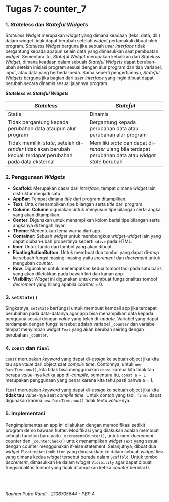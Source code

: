 # Tugas 7: counter_7

### 1. _Stateless_ dan _Stateful Widgets_
_*Stateless Widget*_ merupakan _widget_ yang dimana keadaan (teks, data, dll.) dalam widget tidak dapat berubah setelah _widget_ pertamakali dibuat oleh program. _*Stateless Widget*_ berguna jika sebuah _user interface_ tidak bergantung kepada apapun selain data yang dimasukkan saat pembuatan _widget_. Sementara itu, _Stateful Widget_ merupakan kebalikan dari _Stateless Widget_, dimana keadaan dalam sebuah _Stateful Widgets_ dapat berubah-ubah setelah inisiasi program sesuai dengan alur program dan tiap variabel, input, atau data yang berbeda-beda. Sama seperti pengertiannya, _Stateful Widgets_ berguna jika bagian dari _user interface_ yang ingin dibuat dapat berubah secara dinamis sesuai jalannya program.

**_Stateless_ vs _Stateful Widgets_**

|  _Stateless_  |   _Stateful_  |
| ------------- | ------------- |
| Statis  | Dinamis  |
| Tidak bergantung kepada perubahan data ataupun alur program  | Bergantung kepada perubahan data atau perubahan alur program  |
| Tidak memiliki _state_, setelah di-_render_ tidak akan berubah kecuali terdapat perubahan pada data eksternal  | Memiliki _state_ dan dapat di-_render_ ulang bila terdapat perubahan data atau _widget state_ berubah |

### 2. Penggunaan _Widgets_
- **Scaffold**: Merupakan dasar dari _interface_, tempat dimana _widget_ lain distruktur menjadi satu.
- **AppBar**: Tempat dimana _title_ dari program ditampilkan.
- **Text**: Untuk menampilkan tipe bilangan serta _title_ dari program.
- **Column**: **Column** digunakan untuk menyusun tipe bilangan serta angka yang akan ditampilkan.
- **Center**: Digunakan untuk menampilkan kolom berisi tipe bilangan serta angkanya di tengah layar.
- **Theme**: Menentukan tema warna dari app.
- **Container**: Sebuah _widget_ untuk membungkus _widget_-_widget_ lain yang dapat diubah-ubah propertinya seperti `<div>` pada HTML.
- **Icon**: Untuk tanda dari tombol yang akan dibuat.
- **FloatingActionButton**: Untuk membuat dua tombol yang dapat di-_map_ ke sebuah fungsi masing-masing yaitu _increment_ dan _decrement_ untuk mengubah _counter_.
- **Row**: Digunakan untuk menempatkan kedua tombol tadi pada satu baris yang akan diletakkan pada bawah kiri dan kanan app.
- **Visibility**: _Widget_ ini digunakan untuk membuat fungsionalitas tombol _decrement_ yang hilang apabila _counter_ = 0.

### 3. `setState()`
Singkatnya, `setState` berfungsi untuk membuat kembali app jika terdapat perubahan pada data-datanya agar app bisa menampilkan data kepada pengguna sesuai dengan _value_ yang telah di-_update_. Variabel yang dapat terdampak dengan fungsi tersebut adalah variabel `_counter` dan variabel tempat menyimpan _widget_ `Text` yang akan berubah seiring dengan perubahan `_counter`.

### 4. `const` dan `final`
`const` merupakan _keyword_ yang dapat di-_assign_ ke sebuah object jika kita tau apa _value_ dari object saat _compile time_. Contohnya, untuk `new DateTime.now()`, kita tidak bisa menggunakan `const` karena kita tidak tau berapa _value_-nya ketika app di-_compile_, sementara itu, `const a = 1` merupakan penggunaan yang benar karena kita tahu pasti bahwa a = 1.

`final` merupakan _keyword_ yang dapat di-_assign_ ke sebuah object jika kita **tidak tau** _value_-nya saat _compile time_. Untuk contoh yang tadi, `final` dapat digunakan karena `new DateTime.now()` tidak tentu _value_-nya.

### 5. Implementasi
Pengimplementasian app ini dilakukan dengan memodifikasi sedikit program demo bawaan flutter. Modifikasi yang dilakukan adalah membuat sebuah function baru yaitu `_decrementCounter()`, untuk men-_decrement_ counter dan `_counterCheck()` untuk menampilkan _widget_ `Text` yang sesuai dengan counter menggunakan if-else statement. Selanjutnya, dibuat dua _widget_ `FloatingActionButton` yang dimasukkan ke dalam sebuah _widget_ `Row` yang dimana kedua _widget_ tersebut berada dalam `Scaffold`. Untuk tombol _decrement_, dimasukkan ke dalam _widget_ `Visibility` agar dapat dibuat fungsionalitas tombol yang tidak ditampilkan ketika _counter_ bernilai 0.

<br></br>
###### *Rayhan Putra Randi - 2106705644 - PBP A*
